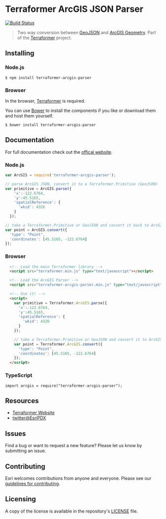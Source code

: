 # Terraformer ArcGIS JSON Parser

[![Build Status](https://travis-ci.org/Esri/terraformer-arcgis-parser.svg?branch=master)](https://travis-ci.org/Esri/terraformer-arcgis-parser)

> Two way conversion between [GeoJSON](http://geojson.org/geojson-spec.html) and [ArcGIS Geometry](http://help.arcgis.com/en/arcgisserver/10.0/apis/rest/geometry.html). Part of the [Terraformer](http://terraformer.io) project.

## Installing

### Node.js

    $ npm install terraformer-arcgis-parser

### Browser

In the browser, [Terraformer](http://github.com/esri/terraformer) is required.

You can use [Bower](http://bower.io/) to install the components if you like or download them and host them yourself.

```
$ bower install terraformer-arcgis-parser
```

## Documentation

For full documentation check out the [offical website](http://terraformer.io/arcgis-parser/).

### Node.js
```js
var ArcGIS = require('terraformer-arcgis-parser');

// parse ArcGIS JSON, convert it to a Terraformer.Primitive (GeoJSON)
var primitive = ArcGIS.parse({
    'x':-122.6764,
    'y':45.5165,
    'spatialReference': {
      'wkid': 4326
    }
  });

// take a Terraformer.Primitive or GeoJSON and convert it back to ArcGIS JSON
var point = ArcGIS.convert({
  'type': "Point",
  'coordinates': [45.5165, -122.6764]
});
```
### Browser
```html
  <!-- Load the main Terraformer library -->
  <script src="terraformer.min.js" type="text/javascript"></script>

  <!-- Load the ArcGIS Parser -->
  <script src="terraformer-arcgis-parser.min.js" type="text/javascript"></script>

  <!-- Use it! -->
  <script>
    var primitive = Terraformer.ArcGIS.parse({
      'x':-122.6764,
      'y':45.5165,
      'spatialReference': {
        'wkid': 4326
      }
    });

    // take a Terraformer.Primitive or GeoJSON and convert it to ArcGIS JSON
    var point = Terraformer.ArcGIS.convert({
      'type': "Point",
      'coordinates': [45.5165, -122.6764]
    });
  </script>
```
### TypeScript
```
import arcgis = require("terraformer-arcgis-parser");
```

## Resources

* [Terraformer Website](http://terraformer.io)
* [twitter@EsriPDX](http://twitter.com/esripdx)

## Issues

Find a bug or want to request a new feature?  Please let us know by submitting an issue.

## Contributing

Esri welcomes contributions from anyone and everyone. Please see our [guidelines for contributing](https://github.com/esri/contributing).

## Licensing

A copy of the license is available in the repository's [LICENSE](./LICENSE) file.
